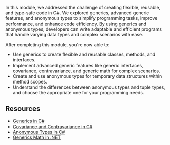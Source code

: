 In this module, we addressed the challenge of creating flexible, reusable, and type-safe code in C#. We explored generics, advanced generic features, and anonymous types to simplify programming tasks, improve performance, and enhance code efficiency. By using generics and anonymous types, developers can write adaptable and efficient programs that handle varying data types and complex scenarios with ease.

After completing this module, you're now able to:  

- Use generics to create flexible and reusable classes, methods, and interfaces.  
- Implement advanced generic features like generic interfaces, covariance, contravariance, and generic math for complex scenarios.  
- Create and use anonymous types for temporary data structures within method scopes.  
- Understand the differences between anonymous types and tuple types, and choose the appropriate one for your programming needs.  

## Resources

- [Generics in C#](/dotnet/csharp/programming-guide/generics/)  
- [Covariance and Contravariance in C#](/dotnet/csharp/programming-guide/concepts/covariance-contravariance/)  
- [Anonymous Types in C#](/dotnet/csharp/programming-guide/classes-and-structs/anonymous-types)  
- [Generics Math in .NET](/dotnet/standard/generics/math)
